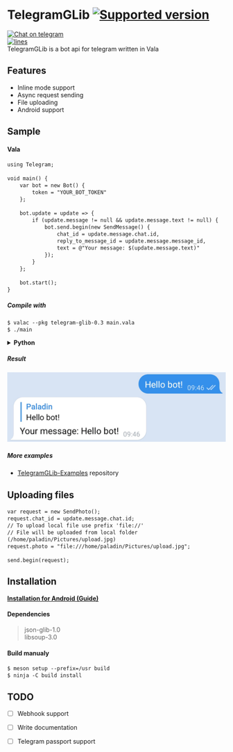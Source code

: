 # TelegramGLib [![Supported version](https://img.shields.io/badge/Telegram%20Bot%20API-6.7-blue)](https://core.telegram.org/bots/api-changelog#april-21-2023)
[![Chat on telegram](https://img.shields.io/badge/chat-on%20telegram-0088cc.svg)](http://t.me/vala_lang)  
[![lines](https://img.shields.io/tokei/lines/github/SpikedPaladin/TelegramGLib)](https://github.com/SpikedPaladin/TelegramGLib)  
TelegramGLib is a bot api for telegram written in Vala

## Features
- Inline mode support
- Async request sending
- File uploading
- Android support

## Sample

#### Vala
```vala
using Telegram;

void main() {
    var bot = new Bot() {
        token = "YOUR_BOT_TOKEN"
    };
    
    bot.update = update => {
        if (update.message != null && update.message.text != null) {
            bot.send.begin(new SendMessage() {
                chat_id = update.message.chat.id,
                reply_to_message_id = update.message.message_id,
                text = @"Your message: $(update.message.text)"
            });
        }
    };
    
    bot.start();
}
```

##### Compile with

    $ valac --pkg telegram-glib-0.3 main.vala
    $ ./main

<details><summary><b>Python</b></summary>

```python
import gi

gi.require_version('Telegram', '0.3')
from gi.repository import Telegram

class PingBot(Telegram.Bot):
    
    def __init__(self, **kargs):
        super().__init__(**kargs)
        self.token = 'YOUR_BOT_TOKEN'
    
    def do_on_message(self, message):
        if message.text is not None:
            msg = Telegram.SendMessage()
            msg.chat_id = message.chat.id
            msg.text = 'Your message: ' + message.text
            
            self.send(msg)
        
        return True

bot = PingBot()
bot.start()
```
</details>

##### Result
![Screenshot](./result.png)

##### More examples

* [TelegramGLib-Examples](https://github.com/SpikedPaladin/TelegramGLib-Examples) repository

## Uploading files
```vala
var request = new SendPhoto();
request.chat_id = update.message.chat.id;
// To upload local file use prefix 'file://'
// File will be uploaded from local folder (/home/paladin/Pictures/upload.jpg)
request.photo = "file:///home/paladin/Pictures/upload.jpg";

send.begin(request);
```

## Installation

**[Installation for Android (Guide)](https://gist.github.com/SpikedPaladin/c51d95773fa851c6e54e8ae1cf4e5b10)**

#### Dependencies
> json-glib-1.0  
> libsoup-3.0

#### Build manualy

    $ meson setup --prefix=/usr build
    $ ninja -C build install

## TODO
- [ ] Webhook support
- [ ] Write documentation
- [ ] Telegram passport support

